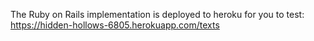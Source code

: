 
The Ruby on Rails implementation is deployed to heroku for you to test:
https://hidden-hollows-6805.herokuapp.com/texts


